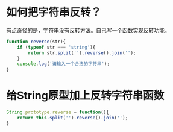 # 如何把字符串反转？
有点奇怪的是，字符串没有反转方法。自己写一个函数实现反转功能。

```js
function reverse(str){
    if (typeof str === 'string'){
        return str.split('').reverse().join('');
    }
    console.log('请输入一个合法的字符串');
}
```

# 给String原型加上反转字符串函数

```js
String.prototype.reverse = function(){
    return this.split('').reverse().join('');
}
```